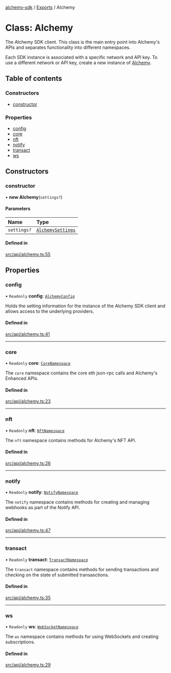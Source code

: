 [alchemy-sdk](../README.md) / [Exports](../modules.md) / Alchemy

# Class: Alchemy

The Alchemy SDK client. This class is the main entry point into Alchemy's
APIs and separates functionality into different namespaces.

Each SDK instance is associated with a specific network and API key. To use a
different network or API key, create a new instance of [Alchemy](Alchemy.md).

## Table of contents

### Constructors

- [constructor](Alchemy.md#constructor)

### Properties

- [config](Alchemy.md#config)
- [core](Alchemy.md#core)
- [nft](Alchemy.md#nft)
- [notify](Alchemy.md#notify)
- [transact](Alchemy.md#transact)
- [ws](Alchemy.md#ws)

## Constructors

### constructor

• **new Alchemy**(`settings?`)

#### Parameters

| Name | Type |
| :------ | :------ |
| `settings?` | [`AlchemySettings`](../interfaces/AlchemySettings.md) |

#### Defined in

[src/api/alchemy.ts:55](https://github.com/alchemyplatform/alchemy-sdk-js/blob/c3fdebb/src/api/alchemy.ts#L55)

## Properties

### config

• `Readonly` **config**: [`AlchemyConfig`](AlchemyConfig.md)

Holds the setting information for the instance of the Alchemy SDK client
and allows access to the underlying providers.

#### Defined in

[src/api/alchemy.ts:41](https://github.com/alchemyplatform/alchemy-sdk-js/blob/c3fdebb/src/api/alchemy.ts#L41)

___

### core

• `Readonly` **core**: [`CoreNamespace`](CoreNamespace.md)

The `core` namespace contains the core eth json-rpc calls and Alchemy's
Enhanced APIs.

#### Defined in

[src/api/alchemy.ts:23](https://github.com/alchemyplatform/alchemy-sdk-js/blob/c3fdebb/src/api/alchemy.ts#L23)

___

### nft

• `Readonly` **nft**: [`NftNamespace`](NftNamespace.md)

The `nft` namespace contains methods for Alchemy's NFT API.

#### Defined in

[src/api/alchemy.ts:26](https://github.com/alchemyplatform/alchemy-sdk-js/blob/c3fdebb/src/api/alchemy.ts#L26)

___

### notify

• `Readonly` **notify**: [`NotifyNamespace`](NotifyNamespace.md)

The `notify` namespace contains methods for creating and managing webhooks
as part of the Notify API.

#### Defined in

[src/api/alchemy.ts:47](https://github.com/alchemyplatform/alchemy-sdk-js/blob/c3fdebb/src/api/alchemy.ts#L47)

___

### transact

• `Readonly` **transact**: [`TransactNamespace`](TransactNamespace.md)

The `transact` namespace contains methods for sending transactions and
checking on the state of submitted transasctions.

#### Defined in

[src/api/alchemy.ts:35](https://github.com/alchemyplatform/alchemy-sdk-js/blob/c3fdebb/src/api/alchemy.ts#L35)

___

### ws

• `Readonly` **ws**: [`WebSocketNamespace`](WebSocketNamespace.md)

The `ws` namespace contains methods for using WebSockets and creating subscriptions.

#### Defined in

[src/api/alchemy.ts:29](https://github.com/alchemyplatform/alchemy-sdk-js/blob/c3fdebb/src/api/alchemy.ts#L29)
